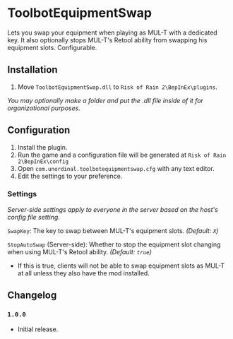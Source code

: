 # ToolbotEquipmentSwap
Lets you swap your equipment when playing as MUL-T with a dedicated key. It also optionally stops MUL-T's Retool ability from swapping his equipment slots. Configurable.

## Installation
1. Move `ToolbotEquipmentSwap.dll` to `Risk of Rain 2\BepInEx\plugins`.

*You may optionally make a folder and put the .dll file inside of it for organizational purposes.*
## Configuration
1. Install the plugin.
2. Run the game and a configuration file will be generated at `Risk of Rain 2\BepInEx\config`
3. Open `com.unordinal.toolbotequipmentswap.cfg` with any text editor.
4. Edit the settings to your preference.

### Settings
*Server-side settings apply to everyone in the server based on the host's config file setting.*

`SwapKey`: The key to swap between MUL-T's equipment slots. *(Default: `X`)*

`StopAutoSwap` (Server-side): Whether to stop the equipment slot changing when using MUL-T's Retool ability. *(Default: `true`)*
- If this is true, clients will not be able to swap equipment slots as MUL-T at all unless they also have the mod installed.

## Changelog
### `1.0.0`
- Initial release.

